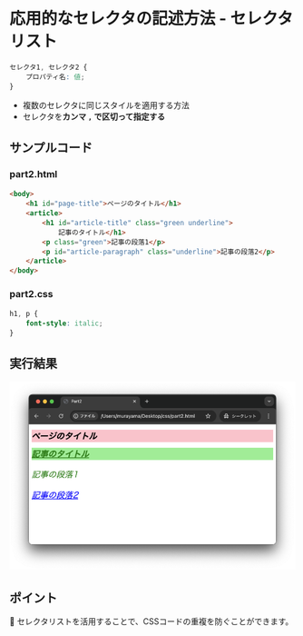 # 応用的なセレクタの記述方法 - セレクタリスト

```css
セレクタ1, セレクタ2 {
    プロパティ名: 値;
}
```

+ 複数のセレクタに同じスタイルを適用する方法
+ セレクタを**カンマ `,` で区切って指定する**

## サンプルコード

### part2.html

```html
<body>
    <h1 id="page-title">ページのタイトル</h1>
    <article>
        <h1 id="article-title" class="green underline">
            記事のタイトル</h1>
        <p class="green">記事の段落1</p>
        <p id="article-paragraph" class="underline">記事の段落2</p>
    </article>
</body>
```

### part2.css

```css
h1, p {
    font-style: italic;
}
```

## 実行結果

![](https://raw.githubusercontent.com/murayama333/md2slide/refs/heads/main/md/css/part2/img/08.png)

## ポイント

💬 セレクタリストを活用することで、CSSコードの重複を防ぐことができます。
